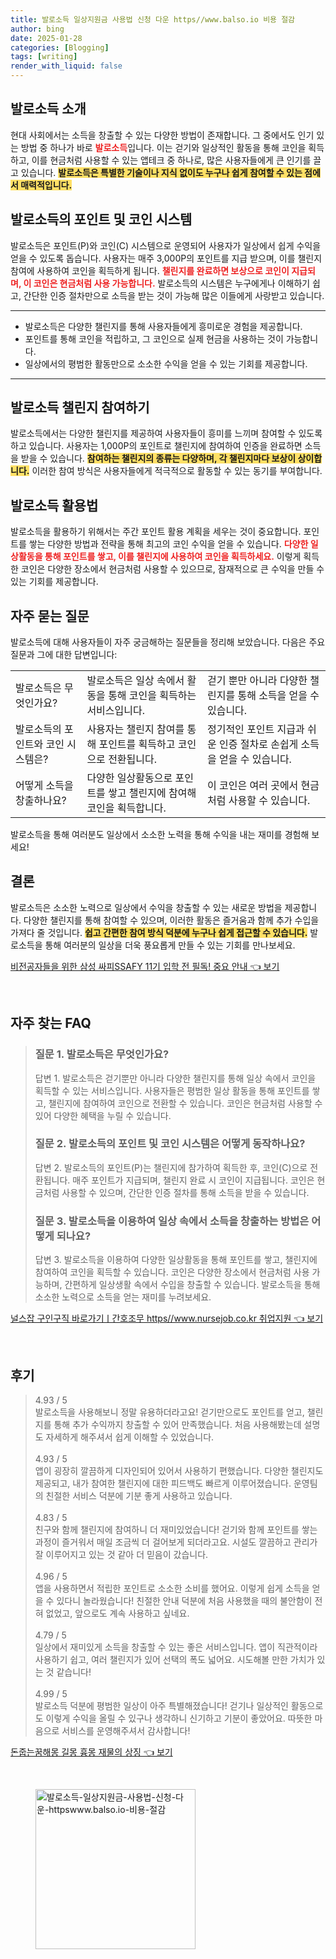 ```yaml
---
title: 발로소득 일상지원금 사용법 신청 다운 https//www.balso.io 비용 절감
author: bing
date: 2025-01-28
categories: [Blogging]
tags: [writing]
render_with_liquid: false
---
```



<h2 id='발로소득_소개'>발로소득 소개</h2>

<p>현대 사회에서는 소득을 창출할 수 있는 다양한 방법이 존재합니다. 그 중에서도 인기 있는 방법 중 하나가 바로 <b><span style="color: #ee2323;">발로소득</span></b>입니다. 이는 걷기와 일상적인 활동을 통해 코인을 획득하고, 이를 현금처럼 사용할 수 있는 앱테크 중 하나로, 많은 사용자들에게 큰 인기를 끌고 있습니다. <b><span style="background-color: #ffe066;">발로소득은 특별한 기술이나 지식 없이도 누구나 쉽게 참여할 수 있는 점에서 매력적입니다.</span></b></p>

<h2 id='발로소득의_포인트_및_코인_시스템'>발로소득의 포인트 및 코인 시스템</h2>

<p>발로소득은 포인트(P)와 코인(C) 시스템으로 운영되어 사용자가 일상에서 쉽게 수익을 얻을 수 있도록 돕습니다. 사용자는 매주 3,000P의 포인트를 지급 받으며, 이를 챌린지 참여에 사용하여 코인을 획득하게 됩니다. <b><span style="color: #ee2323;">챌린지를 완료하면 보상으로 코인이 지급되며, 이 코인은 현금처럼 사용 가능합니다.</span></b> 발로소득의 시스템은 누구에게나 이해하기 쉽고, 간단한 인증 절차만으로 소득을 받는 것이 가능해 많은 이들에게 사랑받고 있습니다.</p>

<hr />

<ul>
    <li>발로소득은 다양한 챌린지를 통해 사용자들에게 흥미로운 경험을 제공합니다.</li>
    <li>포인트를 통해 코인을 적립하고, 그 코인으로 실제 현금을 사용하는 것이 가능합니다.</li>
    <li>일상에서의 평범한 활동만으로 소소한 수익을 얻을 수 있는 기회를 제공합니다.</li>
</ul>

<hr />

<h2 id='발로소득_챌린지_참여하기'>발로소득 챌린지 참여하기</h2>

<p>발로소득에서는 다양한 챌린지를 제공하여 사용자들이 흥미를 느끼며 참여할 수 있도록 하고 있습니다. 사용자는 1,000P의 포인트로 챌린지에 참여하여 인증을 완료하면 소득을 받을 수 있습니다. <b><span style="background-color: #ffe066;">참여하는 챌린지의 종류는 다양하며, 각 챌린지마다 보상이 상이합니다.</span></b> 이러한 참여 방식은 사용자들에게 적극적으로 활동할 수 있는 동기를 부여합니다.</p>

<h2 id='발로소득_활용법'>발로소득 활용법</h2>

<p>발로소득을 활용하기 위해서는 주간 포인트 활용 계획을 세우는 것이 중요합니다. 포인트를 쌓는 다양한 방법과 전략을 통해 최고의 코인 수익을 얻을 수 있습니다. <b><span style="color: #ee2323;">다양한 일상활동을 통해 포인트를 쌓고, 이를 챌린지에 사용하여 코인을 획득하세요.</span></b> 이렇게 획득한 코인은 다양한 장소에서 현금처럼 사용할 수 있으므로, 잠재적으로 큰 수익을 만들 수 있는 기회를 제공합니다.</p>

<h2 id='자주_묻는_질문'>자주 묻는 질문</h2>

<p>발로소득에 대해 사용자들이 자주 궁금해하는 질문들을 정리해 보았습니다. 다음은 주요 질문과 그에 대한 답변입니다:</p>

<table>
    <tr>
        <td>발로소득은 무엇인가요?</td>
        <td>발로소득은 일상 속에서 활동을 통해 코인을 획득하는 서비스입니다.</td>
        <td>걷기 뿐만 아니라 다양한 챌린지를 통해 소득을 얻을 수 있습니다.</td>
    </tr>
    <tr>
        <td>발로소득의 포인트와 코인 시스템은?</td>
        <td>사용자는 챌린지 참여를 통해 포인트를 획득하고 코인으로 전환됩니다.</td>
        <td>정기적인 포인트 지급과 쉬운 인증 절차로 손쉽게 소득을 얻을 수 있습니다.</td>
    </tr>
    <tr>
        <td>어떻게 소득을 창출하나요?</td>
        <td>다양한 일상활동으로 포인트를 쌓고 챌린지에 참여해 코인을 획득합니다.</td>
        <td>이 코인은 여러 곳에서 현금처럼 사용할 수 있습니다.</td>
    </tr>
</table>

<p>발로소득을 통해 여러분도 일상에서 소소한 노력을 통해 수익을 내는 재미를 경험해 보세요!</p>

<h2 id='결론'>결론</h2>

<p>발로소득은 소소한 노력으로 일상에서 수익을 창출할 수 있는 새로운 방법을 제공합니다. 다양한 챌린지를 통해 참여할 수 있으며, 이러한 활동은 즐거움과 함께 추가 수입을 가져다 줄 것입니다. <b><span style="background-color: #ffe066;">쉽고 간편한 참여 방식 덕분에 누구나 쉽게 접근할 수 있습니다.</span></b> 발로소득을 통해 여러분의 일상을 더욱 풍요롭게 만들 수 있는 기회를 만나보세요.</p>


<p><a class="click-button" title="비전공자들을 위한 삼성 싸피SSAFY 11기 입학 전 필독! 중요 안내" href="https://blackassets.github.io/posts/%EB%B9%84%EC%A0%84%EA%B3%B5%EC%9E%90%EB%93%A4%EC%9D%84-%EC%9C%84%ED%95%9C-%EC%82%BC%EC%84%B1-%EC%8B%B8%ED%94%BCSSAFY-11%EA%B8%B0-%EC%9E%85%ED%95%99-%EC%A0%84-%ED%95%84%EB%8F%85!-%EC%A4%91%EC%9A%94-%EC%95%88%EB%82%B4/" rel="dofollow">비전공자들을 위한 삼성 싸피SSAFY 11기 입학 전 필독! 중요 안내 👈 보기</a></p><br>
<h2 id='자주_찾는_FAQ'>자주 찾는 FAQ</h2>
<div itemscope="" itemtype="https://schema.org/FAQPage"> 
<blockquote> 
<div itemscope="" itemprop="mainEntity" itemtype="https://schema.org/Question"> 
<h3 itemprop="name">질문 1. 발로소득은 무엇인가요?</h3> 
<div itemscope="" itemprop="acceptedAnswer" itemtype="https://schema.org/Answer"> 
<span itemprop="text"> 
<p>답변 1. 발로소득은 걷기뿐만 아니라 다양한 챌린지를 통해 일상 속에서 코인을 획득할 수 있는 서비스입니다. 사용자들은 평범한 일상 활동을 통해 포인트를 쌓고, 챌린지에 참여하여 코인으로 전환할 수 있습니다. 코인은 현금처럼 사용할 수 있어 다양한 혜택을 누릴 수 있습니다.</p> 
</span> 
</div> 
</div> 

<div itemscope="" itemprop="mainEntity" itemtype="https://schema.org/Question"> 
<h3 itemprop="name">질문 2. 발로소득의 포인트 및 코인 시스템은 어떻게 동작하나요?</h3> 
<div itemscope="" itemprop="acceptedAnswer" itemtype="https://schema.org/Answer"> 
<span itemprop="text"> 
<p>답변 2. 발로소득의 포인트(P)는 챌린지에 참가하여 획득한 후, 코인(C)으로 전환됩니다. 매주 포인트가 지급되며, 챌린지 완료 시 코인이 지급됩니다. 코인은 현금처럼 사용할 수 있으며, 간단한 인증 절차를 통해 소득을 받을 수 있습니다.</p> 
</span> 
</div> 
</div> 

<div itemscope="" itemprop="mainEntity" itemtype="https://schema.org/Question"> 
<h3 itemprop="name">질문 3. 발로소득을 이용하여 일상 속에서 소득을 창출하는 방법은 어떻게 되나요?</h3> 
<div itemscope="" itemprop="acceptedAnswer" itemtype="https://schema.org/Answer"> 
<span itemprop="text"> 
<p>답변 3. 발로소득을 이용하여 다양한 일상활동을 통해 포인트를 쌓고, 챌린지에 참여하여 코인을 획득할 수 있습니다. 코인은 다양한 장소에서 현금처럼 사용 가능하며, 간편하게 일상생활 속에서 수입을 창출할 수 있습니다. 발로소득을 통해 소소한 노력으로 소득을 얻는 재미를 누려보세요.</p> 
</span> 
</div> 
</div> 
</blockquote> 
</div>
<p><a class="click-button" title="널스잡 구인구직 바로가기ㅣ간호조무 https//www.nursejob.co.kr 취업지원" href="https://blackassets.github.io/posts/%EB%84%90%EC%8A%A4%EC%9E%A1-%EA%B5%AC%EC%9D%B8%EA%B5%AC%EC%A7%81-%EB%B0%94%EB%A1%9C%EA%B0%80%EA%B8%B0%E3%85%A3%EA%B0%84%ED%98%B8%EC%A1%B0%EB%AC%B4-httpswww.nursejob.co.kr-%EC%B7%A8%EC%97%85%EC%A7%80%EC%9B%90/" rel="dofollow">널스잡 구인구직 바로가기ㅣ간호조무 https//www.nursejob.co.kr 취업지원 👈 보기</a></p><br>
<h2 id='후기'>후기</h2>
<div itemscope itemtype="https://schema.org/Product">
  <blockquote>
  <div itemprop="review" itemscope itemtype="https://schema.org/Review">
      <div itemprop="reviewRating" itemscope itemtype="https://schema.org/Rating"> <span itemprop="ratingValue">4.93</span> / <span itemprop="bestRating">5</span> </div>
      <span itemprop="reviewBody">발로소득을 사용해보니 정말 유용하더라고요! 걷기만으로도 포인트를 얻고, 챌린지를 통해 추가 수익까지 창출할 수 있어 만족했습니다. 처음 사용해봤는데 설명도 자세하게 해주셔서 쉽게 이해할 수 있었습니다.</span>
  </div>
  <br>
  <div itemprop="review" itemscope itemtype="https://schema.org/Review">
      <div itemprop="reviewRating" itemscope itemtype="https://schema.org/Rating"> <span itemprop="ratingValue">4.93</span> / <span itemprop="bestRating">5</span> </div>
      <span itemprop="reviewBody">앱이 굉장히 깔끔하게 디자인되어 있어서 사용하기 편했습니다. 다양한 챌린지도 제공되고, 내가 참여한 챌린지에 대한 피드백도 빠르게 이루어졌습니다. 운영팀의 친절한 서비스 덕분에 기분 좋게 사용하고 있습니다.</span>
  </div>
  <br>
  <div itemprop="review" itemscope itemtype="https://schema.org/Review">
      <div itemprop="reviewRating" itemscope itemtype="https://schema.org/Rating"> <span itemprop="ratingValue">4.83</span> / <span itemprop="bestRating">5</span> </div>
      <span itemprop="reviewBody">친구와 함께 챌린지에 참여하니 더 재미있었습니다! 걷기와 함께 포인트를 쌓는 과정이 즐거워서 매일 조금씩 더 걸어보게 되더라고요. 시설도 깔끔하고 관리가 잘 이루어지고 있는 것 같아 더 믿음이 갔습니다.</span>
  </div>
  <br>
  <div itemprop="review" itemscope itemtype="https://schema.org/Review">
      <div itemprop="reviewRating" itemscope itemtype="https://schema.org/Rating"> <span itemprop="ratingValue">4.96</span> / <span itemprop="bestRating">5</span> </div>
      <span itemprop="reviewBody">앱을 사용하면서 적립한 포인트로 소소한 소비를 했어요. 이렇게 쉽게 소득을 얻을 수 있다니 놀라웠습니다! 친절한 안내 덕분에 처음 사용했을 때의 불안함이 전혀 없었고, 앞으로도 계속 사용하고 싶네요.</span>
  </div>
  <br>
  <div itemprop="review" itemscope itemtype="https://schema.org/Review">
      <div itemprop="reviewRating" itemscope itemtype="https://schema.org/Rating"> <span itemprop="ratingValue">4.79</span> / <span itemprop="bestRating">5</span> </div>
      <span itemprop="reviewBody">일상에서 재미있게 소득을 창출할 수 있는 좋은 서비스입니다. 앱이 직관적이라 사용하기 쉽고, 여러 챌린지가 있어 선택의 폭도 넓어요. 시도해볼 만한 가치가 있는 것 같습니다!</span>
  </div>
  <br>
  <div itemprop="review" itemscope itemtype="https://schema.org/Review">
      <div itemprop="reviewRating" itemscope itemtype="https://schema.org/Rating"> <span itemprop="ratingValue">4.99</span> / <span itemprop="bestRating">5</span> </div>
      <span itemprop="reviewBody">발로소득 덕분에 평범한 일상이 아주 특별해졌습니다! 걷기나 일상적인 활동으로도 이렇게 수익을 올릴 수 있구나 생각하니 신기하고 기분이 좋았어요. 따뜻한 마음으로 서비스를 운영해주셔서 감사합니다!</span>
  </div>
  </blockquote>
</div>
<p><a class="click-button" title="돈줍는꿈해몽 길몽 흉몽 재물의 상징" href="https://blackassets.github.io/posts/%EB%8F%88%EC%A4%8D%EB%8A%94%EA%BF%88%ED%95%B4%EB%AA%BD-%EA%B8%B8%EB%AA%BD-%ED%9D%89%EB%AA%BD-%EC%9E%AC%EB%AC%BC%EC%9D%98-%EC%83%81%EC%A7%95/" rel="dofollow">돈줍는꿈해몽 길몽 흉몽 재물의 상징 👈 보기</a></p><br>
<figure class="image"><img src="https://blackassets.github.io/assets/img/thumbnail/발로소득-일상지원금-사용법-신청-다운-httpswww.balso.io-비용-절감.webp" alt="발로소득-일상지원금-사용법-신청-다운-httpswww.balso.io-비용-절감" width="256" height="256"></figure>